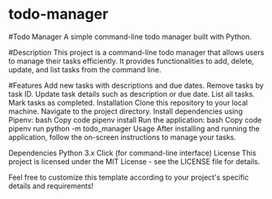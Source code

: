# todo-manager
#Todo Manager
A simple command-line todo manager built with Python.

#Description
This project is a command-line todo manager that allows users to manage their tasks efficiently. It provides functionalities to add, delete, update, and list tasks from the command line.

#Features
Add new tasks with descriptions and due dates.
Remove tasks by task ID.
Update task details such as description or due date.
List all tasks.
Mark tasks as completed.
Installation
Clone this repository to your local machine.
Navigate to the project directory.
Install dependencies using Pipenv:
bash
Copy code
pipenv install
Run the application:
bash
Copy code
pipenv run python -m todo_manager
Usage
After installing and running the application, follow the on-screen instructions to manage your tasks.

Dependencies
Python 3.x
Click (for command-line interface)
License
This project is licensed under the MIT License - see the LICENSE file for details.

Feel free to customize this template according to your project's specific details and requirements!



